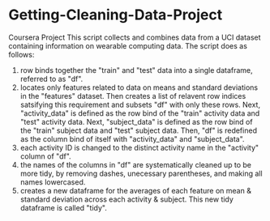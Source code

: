 # Getting-Cleaning-Data-Project
Coursera Project
This script collects and combines data from a UCI dataset containing information on wearable computing data. 
The script does as follows: 

1) row binds together the "train" and "test" data into a single dataframe, referred to as "df". 
2) locates only features related to data on means and standard deviations in the "features" dataset. Then creates a list of relavent row indices satsifying this requirement and subsets "df" with only these rows. Next, "activity_data" is defined as the row bind of the "train" activity data and "test" activity data. Next, "subject_data" is defined as the row bind of the "train" subject data and "test" subject data. Then, "df" is redefined as the column bind of itself with "activity_data" and "subject_data". 
3) each activity ID is changed to the distinct activity name in the "activity" column of "df". 
4) the names of the columns in "df" are systematically cleaned up to be more tidy, by removing dashes, unecessary parentheses, and making all names lowercased. 
5) creates a new dataframe for the averages of each feature on mean & standard deviation across each activity & subject. This new tidy dataframe is called "tidy". 

